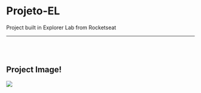 # Projeto-EL
Project built in Explorer Lab from Rocketseat
<hr> 
<br><br>
<h2>Project Image! </h2>
<img src="https://github.com/rocketseat-education/explorer-lab-01/raw/main/.github/project.png" /> <br><br>



